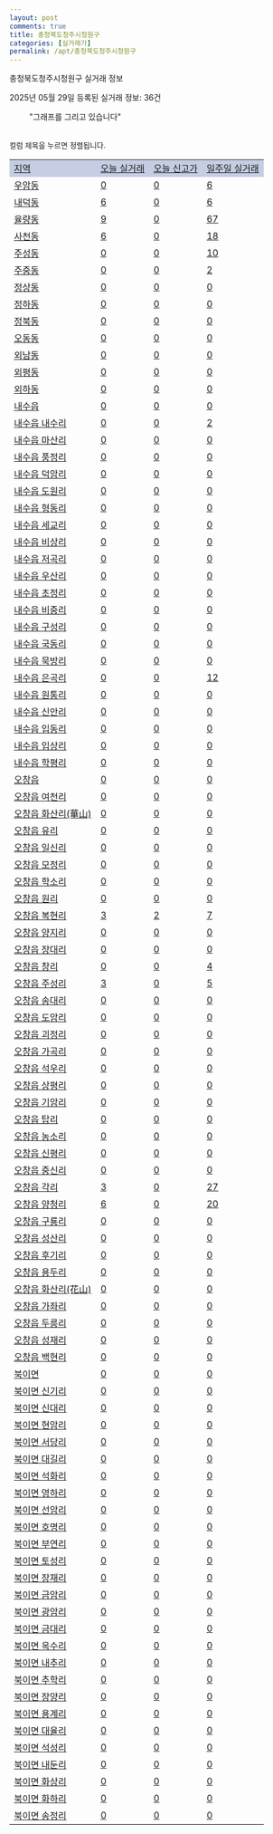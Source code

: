 ```yaml
---
layout: post
comments: true
title: 충청북도청주시청원구
categories: [실거래가]
permalink: /apt/충청북도청주시청원구
---
```


충청북도청주시청원구 실거래 정보

2025년 05월 29일 등록된 실거래 정보: 36건

<!--<script async src="https://pagead2.googlesyndication.com/pagead/js/adsbygoogle.js?client=ca-pub-3485438051770037"
 crossorigin="anonymous"></script>-->

<script type="text/javascript">
  google.charts.load('current', {'packages':['corechart']});
  google.charts.setOnLoadCallback(drawChart);

  function drawChart() {
    var data = google.visualization.arrayToDataTable([['거래일', '매매', '전월세', '전매'], ['21-01', 16, 4, 0], ['21-02', 0, 1, 0], ['21-03', 0, 2, 0], ['21-04', 0, 1, 0], ['21-05', 0, 3, 0], ['21-06', 0, 15, 0], ['21-07', 19, 53, 0], ['21-08', 187, 221, 13], ['21-09', 332, 305, 12], ['21-10', 373, 350, 22], ['21-11', 216, 251, 14], ['21-12', 144, 334, 8], ['22-01', 164, 313, 18], ['22-02', 165, 341, 9], ['22-03', 202, 353, 16], ['22-04', 198, 364, 10], ['22-05', 243, 321, 10], ['22-06', 158, 337, 4], ['22-07', 119, 321, 2], ['22-08', 27, 115, 0], ['23-07', 0, 1, 0], ['23-08', 0, 2, 0], ['23-09', 0, 3, 0], ['23-10', 13, 44, 29], ['23-11', 142, 262, 27], ['23-12', 138, 317, 9], ['24-01', 2, 7, 0], ['24-02', 0, 3, 0], ['24-03', 0, 5, 0], ['24-04', 0, 6, 0], ['24-05', 71, 131, 1], ['24-06', 206, 337, 3], ['24-07', 201, 357, 6], ['24-08', 184, 354, 4], ['24-09', 171, 293, 2], ['24-10', 223, 154, 224], ['24-11', 89, 0, 89], ['24-12', 182, 182, 182], ['25-01', 168, 168, 168], ['25-02', 227, 227, 227], ['25-03', 230, 230, 230], ['25-04', 212, 212, 212], ['25-05', 191, 191, 191]]);

    var options = {
      title: '최근 1년간 유형별 거래량 추이',
      legend: { position: 'bottom' }
    };

    setTimeout(function() {
        var chart = new google.visualization.LineChart(document.getElementById('columnchart_material'));
        chart.draw(data, (options));
        document.getElementById('loading').style.display = 'none';
        var dayLabel = (new Date()).getDay();
        if (dayLabel < 2) {
            sorttable.innerSortFunction.apply(document.getElementById('week'), []);
            sorttable.innerSortFunction.apply(document.getElementById('week'), []);        
        }
        else {
            sorttable.innerSortFunction.apply(document.getElementById('today'), []);
            sorttable.innerSortFunction.apply(document.getElementById('today'), []);
        }
    }, 200);

  }
</script>

<div id="loading" style="z-index:20; display: block; margin-left: 35px">"그래프를 그리고 있습니다"</div>
<div id="columnchart_material" style="width: 95%; margin-left: -35px; display: block"></div>
<!--<div style="width: 95%; margin-left: -35px; display: block">
      <script async src="https://pagead2.googlesyndication.com/pagead/js/adsbygoogle.js?client=ca-pub-3485438051770037"
          crossorigin="anonymous"></script>
      <ins class="adsbygoogle"
          style="display:block"
          data-ad-format="fluid"
          data-ad-layout-key="-fb+5w+4e-db+86"
          data-ad-client="ca-pub-3485438051770037"
          data-ad-slot="1827090281"></ins>
      <script>
          (adsbygoogle = window.adsbygoogle || []).push({});
      </script>
</div>-->
<br>

<font size='small' style='font-size: small;'>컬럼 제목을 누르면 정렬됩니다.</font>
<table class="sortable">
  <tr style='background-color: rgba(114, 132, 186,0.4);'>
    <td id="region"><a href="#">지역</a></td>
    <td id="today"><a href="#">오늘 실거래</a></td>
    <td id="today_new"><a href="#">오늘 신고가</a></td>
    <td id="week"><a href="#">일주일 실거래</a></td>
  </tr>

  
  <tr class="item">
    <td><a href="충청북도청주시청원구우암동">우암동</a></td>
    <td><a href="충청북도청주시청원구우암동">0</a></td>
    <td><a href="충청북도청주시청원구우암동">0</a></td>
    <td><a href="충청북도청주시청원구우암동">6</a></td>
  </tr>
    

  <tr class="item">
    <td><a href="충청북도청주시청원구내덕동">내덕동</a></td>
    <td><a href="충청북도청주시청원구내덕동">6</a></td>
    <td><a href="충청북도청주시청원구내덕동">0</a></td>
    <td><a href="충청북도청주시청원구내덕동">6</a></td>
  </tr>
    

  <tr class="item">
    <td><a href="충청북도청주시청원구율량동">율량동</a></td>
    <td><a href="충청북도청주시청원구율량동">9</a></td>
    <td><a href="충청북도청주시청원구율량동">0</a></td>
    <td><a href="충청북도청주시청원구율량동">67</a></td>
  </tr>
    

  <tr class="item">
    <td><a href="충청북도청주시청원구사천동">사천동</a></td>
    <td><a href="충청북도청주시청원구사천동">6</a></td>
    <td><a href="충청북도청주시청원구사천동">0</a></td>
    <td><a href="충청북도청주시청원구사천동">18</a></td>
  </tr>
    

  <tr class="item">
    <td><a href="충청북도청주시청원구주성동">주성동</a></td>
    <td><a href="충청북도청주시청원구주성동">0</a></td>
    <td><a href="충청북도청주시청원구주성동">0</a></td>
    <td><a href="충청북도청주시청원구주성동">10</a></td>
  </tr>
    

  <tr class="item">
    <td><a href="충청북도청주시청원구주중동">주중동</a></td>
    <td><a href="충청북도청주시청원구주중동">0</a></td>
    <td><a href="충청북도청주시청원구주중동">0</a></td>
    <td><a href="충청북도청주시청원구주중동">2</a></td>
  </tr>
    

  <tr class="item">
    <td><a href="충청북도청주시청원구정상동">정상동</a></td>
    <td><a href="충청북도청주시청원구정상동">0</a></td>
    <td><a href="충청북도청주시청원구정상동">0</a></td>
    <td><a href="충청북도청주시청원구정상동">0</a></td>
  </tr>
    

  <tr class="item">
    <td><a href="충청북도청주시청원구정하동">정하동</a></td>
    <td><a href="충청북도청주시청원구정하동">0</a></td>
    <td><a href="충청북도청주시청원구정하동">0</a></td>
    <td><a href="충청북도청주시청원구정하동">0</a></td>
  </tr>
    

  <tr class="item">
    <td><a href="충청북도청주시청원구정북동">정북동</a></td>
    <td><a href="충청북도청주시청원구정북동">0</a></td>
    <td><a href="충청북도청주시청원구정북동">0</a></td>
    <td><a href="충청북도청주시청원구정북동">0</a></td>
  </tr>
    

  <tr class="item">
    <td><a href="충청북도청주시청원구오동동">오동동</a></td>
    <td><a href="충청북도청주시청원구오동동">0</a></td>
    <td><a href="충청북도청주시청원구오동동">0</a></td>
    <td><a href="충청북도청주시청원구오동동">0</a></td>
  </tr>
    

  <tr class="item">
    <td><a href="충청북도청주시청원구외남동">외남동</a></td>
    <td><a href="충청북도청주시청원구외남동">0</a></td>
    <td><a href="충청북도청주시청원구외남동">0</a></td>
    <td><a href="충청북도청주시청원구외남동">0</a></td>
  </tr>
    

  <tr class="item">
    <td><a href="충청북도청주시청원구외평동">외평동</a></td>
    <td><a href="충청북도청주시청원구외평동">0</a></td>
    <td><a href="충청북도청주시청원구외평동">0</a></td>
    <td><a href="충청북도청주시청원구외평동">0</a></td>
  </tr>
    

  <tr class="item">
    <td><a href="충청북도청주시청원구외하동">외하동</a></td>
    <td><a href="충청북도청주시청원구외하동">0</a></td>
    <td><a href="충청북도청주시청원구외하동">0</a></td>
    <td><a href="충청북도청주시청원구외하동">0</a></td>
  </tr>
    

  <tr class="item">
    <td><a href="충청북도청주시청원구내수읍">내수읍</a></td>
    <td><a href="충청북도청주시청원구내수읍">0</a></td>
    <td><a href="충청북도청주시청원구내수읍">0</a></td>
    <td><a href="충청북도청주시청원구내수읍">0</a></td>
  </tr>
    

  <tr class="item">
    <td><a href="충청북도청주시청원구내수읍내수리">내수읍 내수리</a></td>
    <td><a href="충청북도청주시청원구내수읍내수리">0</a></td>
    <td><a href="충청북도청주시청원구내수읍내수리">0</a></td>
    <td><a href="충청북도청주시청원구내수읍내수리">2</a></td>
  </tr>
    

  <tr class="item">
    <td><a href="충청북도청주시청원구내수읍마산리">내수읍 마산리</a></td>
    <td><a href="충청북도청주시청원구내수읍마산리">0</a></td>
    <td><a href="충청북도청주시청원구내수읍마산리">0</a></td>
    <td><a href="충청북도청주시청원구내수읍마산리">0</a></td>
  </tr>
    

  <tr class="item">
    <td><a href="충청북도청주시청원구내수읍풍정리">내수읍 풍정리</a></td>
    <td><a href="충청북도청주시청원구내수읍풍정리">0</a></td>
    <td><a href="충청북도청주시청원구내수읍풍정리">0</a></td>
    <td><a href="충청북도청주시청원구내수읍풍정리">0</a></td>
  </tr>
    

  <tr class="item">
    <td><a href="충청북도청주시청원구내수읍덕암리">내수읍 덕암리</a></td>
    <td><a href="충청북도청주시청원구내수읍덕암리">0</a></td>
    <td><a href="충청북도청주시청원구내수읍덕암리">0</a></td>
    <td><a href="충청북도청주시청원구내수읍덕암리">0</a></td>
  </tr>
    

  <tr class="item">
    <td><a href="충청북도청주시청원구내수읍도원리">내수읍 도원리</a></td>
    <td><a href="충청북도청주시청원구내수읍도원리">0</a></td>
    <td><a href="충청북도청주시청원구내수읍도원리">0</a></td>
    <td><a href="충청북도청주시청원구내수읍도원리">0</a></td>
  </tr>
    

  <tr class="item">
    <td><a href="충청북도청주시청원구내수읍형동리">내수읍 형동리</a></td>
    <td><a href="충청북도청주시청원구내수읍형동리">0</a></td>
    <td><a href="충청북도청주시청원구내수읍형동리">0</a></td>
    <td><a href="충청북도청주시청원구내수읍형동리">0</a></td>
  </tr>
    

  <tr class="item">
    <td><a href="충청북도청주시청원구내수읍세교리">내수읍 세교리</a></td>
    <td><a href="충청북도청주시청원구내수읍세교리">0</a></td>
    <td><a href="충청북도청주시청원구내수읍세교리">0</a></td>
    <td><a href="충청북도청주시청원구내수읍세교리">0</a></td>
  </tr>
    

  <tr class="item">
    <td><a href="충청북도청주시청원구내수읍비상리">내수읍 비상리</a></td>
    <td><a href="충청북도청주시청원구내수읍비상리">0</a></td>
    <td><a href="충청북도청주시청원구내수읍비상리">0</a></td>
    <td><a href="충청북도청주시청원구내수읍비상리">0</a></td>
  </tr>
    

  <tr class="item">
    <td><a href="충청북도청주시청원구내수읍저곡리">내수읍 저곡리</a></td>
    <td><a href="충청북도청주시청원구내수읍저곡리">0</a></td>
    <td><a href="충청북도청주시청원구내수읍저곡리">0</a></td>
    <td><a href="충청북도청주시청원구내수읍저곡리">0</a></td>
  </tr>
    

  <tr class="item">
    <td><a href="충청북도청주시청원구내수읍우산리">내수읍 우산리</a></td>
    <td><a href="충청북도청주시청원구내수읍우산리">0</a></td>
    <td><a href="충청북도청주시청원구내수읍우산리">0</a></td>
    <td><a href="충청북도청주시청원구내수읍우산리">0</a></td>
  </tr>
    

  <tr class="item">
    <td><a href="충청북도청주시청원구내수읍초정리">내수읍 초정리</a></td>
    <td><a href="충청북도청주시청원구내수읍초정리">0</a></td>
    <td><a href="충청북도청주시청원구내수읍초정리">0</a></td>
    <td><a href="충청북도청주시청원구내수읍초정리">0</a></td>
  </tr>
    

  <tr class="item">
    <td><a href="충청북도청주시청원구내수읍비중리">내수읍 비중리</a></td>
    <td><a href="충청북도청주시청원구내수읍비중리">0</a></td>
    <td><a href="충청북도청주시청원구내수읍비중리">0</a></td>
    <td><a href="충청북도청주시청원구내수읍비중리">0</a></td>
  </tr>
    

  <tr class="item">
    <td><a href="충청북도청주시청원구내수읍구성리">내수읍 구성리</a></td>
    <td><a href="충청북도청주시청원구내수읍구성리">0</a></td>
    <td><a href="충청북도청주시청원구내수읍구성리">0</a></td>
    <td><a href="충청북도청주시청원구내수읍구성리">0</a></td>
  </tr>
    

  <tr class="item">
    <td><a href="충청북도청주시청원구내수읍국동리">내수읍 국동리</a></td>
    <td><a href="충청북도청주시청원구내수읍국동리">0</a></td>
    <td><a href="충청북도청주시청원구내수읍국동리">0</a></td>
    <td><a href="충청북도청주시청원구내수읍국동리">0</a></td>
  </tr>
    

  <tr class="item">
    <td><a href="충청북도청주시청원구내수읍묵방리">내수읍 묵방리</a></td>
    <td><a href="충청북도청주시청원구내수읍묵방리">0</a></td>
    <td><a href="충청북도청주시청원구내수읍묵방리">0</a></td>
    <td><a href="충청북도청주시청원구내수읍묵방리">0</a></td>
  </tr>
    

  <tr class="item">
    <td><a href="충청북도청주시청원구내수읍은곡리">내수읍 은곡리</a></td>
    <td><a href="충청북도청주시청원구내수읍은곡리">0</a></td>
    <td><a href="충청북도청주시청원구내수읍은곡리">0</a></td>
    <td><a href="충청북도청주시청원구내수읍은곡리">12</a></td>
  </tr>
    

  <tr class="item">
    <td><a href="충청북도청주시청원구내수읍원통리">내수읍 원통리</a></td>
    <td><a href="충청북도청주시청원구내수읍원통리">0</a></td>
    <td><a href="충청북도청주시청원구내수읍원통리">0</a></td>
    <td><a href="충청북도청주시청원구내수읍원통리">0</a></td>
  </tr>
    

  <tr class="item">
    <td><a href="충청북도청주시청원구내수읍신안리">내수읍 신안리</a></td>
    <td><a href="충청북도청주시청원구내수읍신안리">0</a></td>
    <td><a href="충청북도청주시청원구내수읍신안리">0</a></td>
    <td><a href="충청북도청주시청원구내수읍신안리">0</a></td>
  </tr>
    

  <tr class="item">
    <td><a href="충청북도청주시청원구내수읍입동리">내수읍 입동리</a></td>
    <td><a href="충청북도청주시청원구내수읍입동리">0</a></td>
    <td><a href="충청북도청주시청원구내수읍입동리">0</a></td>
    <td><a href="충청북도청주시청원구내수읍입동리">0</a></td>
  </tr>
    

  <tr class="item">
    <td><a href="충청북도청주시청원구내수읍입상리">내수읍 입상리</a></td>
    <td><a href="충청북도청주시청원구내수읍입상리">0</a></td>
    <td><a href="충청북도청주시청원구내수읍입상리">0</a></td>
    <td><a href="충청북도청주시청원구내수읍입상리">0</a></td>
  </tr>
    

  <tr class="item">
    <td><a href="충청북도청주시청원구내수읍학평리">내수읍 학평리</a></td>
    <td><a href="충청북도청주시청원구내수읍학평리">0</a></td>
    <td><a href="충청북도청주시청원구내수읍학평리">0</a></td>
    <td><a href="충청북도청주시청원구내수읍학평리">0</a></td>
  </tr>
    

  <tr class="item">
    <td><a href="충청북도청주시청원구오창읍">오창읍</a></td>
    <td><a href="충청북도청주시청원구오창읍">0</a></td>
    <td><a href="충청북도청주시청원구오창읍">0</a></td>
    <td><a href="충청북도청주시청원구오창읍">0</a></td>
  </tr>
    

  <tr class="item">
    <td><a href="충청북도청주시청원구오창읍여천리">오창읍 여천리</a></td>
    <td><a href="충청북도청주시청원구오창읍여천리">0</a></td>
    <td><a href="충청북도청주시청원구오창읍여천리">0</a></td>
    <td><a href="충청북도청주시청원구오창읍여천리">0</a></td>
  </tr>
    

  <tr class="item">
    <td><a href="충청북도청주시청원구오창읍화산리(華山)">오창읍 화산리(華山)</a></td>
    <td><a href="충청북도청주시청원구오창읍화산리(華山)">0</a></td>
    <td><a href="충청북도청주시청원구오창읍화산리(華山)">0</a></td>
    <td><a href="충청북도청주시청원구오창읍화산리(華山)">0</a></td>
  </tr>
    

  <tr class="item">
    <td><a href="충청북도청주시청원구오창읍유리">오창읍 유리</a></td>
    <td><a href="충청북도청주시청원구오창읍유리">0</a></td>
    <td><a href="충청북도청주시청원구오창읍유리">0</a></td>
    <td><a href="충청북도청주시청원구오창읍유리">0</a></td>
  </tr>
    

  <tr class="item">
    <td><a href="충청북도청주시청원구오창읍일신리">오창읍 일신리</a></td>
    <td><a href="충청북도청주시청원구오창읍일신리">0</a></td>
    <td><a href="충청북도청주시청원구오창읍일신리">0</a></td>
    <td><a href="충청북도청주시청원구오창읍일신리">0</a></td>
  </tr>
    

  <tr class="item">
    <td><a href="충청북도청주시청원구오창읍모정리">오창읍 모정리</a></td>
    <td><a href="충청북도청주시청원구오창읍모정리">0</a></td>
    <td><a href="충청북도청주시청원구오창읍모정리">0</a></td>
    <td><a href="충청북도청주시청원구오창읍모정리">0</a></td>
  </tr>
    

  <tr class="item">
    <td><a href="충청북도청주시청원구오창읍학소리">오창읍 학소리</a></td>
    <td><a href="충청북도청주시청원구오창읍학소리">0</a></td>
    <td><a href="충청북도청주시청원구오창읍학소리">0</a></td>
    <td><a href="충청북도청주시청원구오창읍학소리">0</a></td>
  </tr>
    

  <tr class="item">
    <td><a href="충청북도청주시청원구오창읍원리">오창읍 원리</a></td>
    <td><a href="충청북도청주시청원구오창읍원리">0</a></td>
    <td><a href="충청북도청주시청원구오창읍원리">0</a></td>
    <td><a href="충청북도청주시청원구오창읍원리">0</a></td>
  </tr>
    

  <tr class="item">
    <td><a href="충청북도청주시청원구오창읍복현리">오창읍 복현리</a></td>
    <td><a href="충청북도청주시청원구오창읍복현리">3</a></td>
    <td><a href="충청북도청주시청원구오창읍복현리">2</a></td>
    <td><a href="충청북도청주시청원구오창읍복현리">7</a></td>
  </tr>
    

  <tr class="item">
    <td><a href="충청북도청주시청원구오창읍양지리">오창읍 양지리</a></td>
    <td><a href="충청북도청주시청원구오창읍양지리">0</a></td>
    <td><a href="충청북도청주시청원구오창읍양지리">0</a></td>
    <td><a href="충청북도청주시청원구오창읍양지리">0</a></td>
  </tr>
    

  <tr class="item">
    <td><a href="충청북도청주시청원구오창읍장대리">오창읍 장대리</a></td>
    <td><a href="충청북도청주시청원구오창읍장대리">0</a></td>
    <td><a href="충청북도청주시청원구오창읍장대리">0</a></td>
    <td><a href="충청북도청주시청원구오창읍장대리">0</a></td>
  </tr>
    

  <tr class="item">
    <td><a href="충청북도청주시청원구오창읍창리">오창읍 창리</a></td>
    <td><a href="충청북도청주시청원구오창읍창리">0</a></td>
    <td><a href="충청북도청주시청원구오창읍창리">0</a></td>
    <td><a href="충청북도청주시청원구오창읍창리">4</a></td>
  </tr>
    

  <tr class="item">
    <td><a href="충청북도청주시청원구오창읍주성리">오창읍 주성리</a></td>
    <td><a href="충청북도청주시청원구오창읍주성리">3</a></td>
    <td><a href="충청북도청주시청원구오창읍주성리">0</a></td>
    <td><a href="충청북도청주시청원구오창읍주성리">5</a></td>
  </tr>
    

  <tr class="item">
    <td><a href="충청북도청주시청원구오창읍송대리">오창읍 송대리</a></td>
    <td><a href="충청북도청주시청원구오창읍송대리">0</a></td>
    <td><a href="충청북도청주시청원구오창읍송대리">0</a></td>
    <td><a href="충청북도청주시청원구오창읍송대리">0</a></td>
  </tr>
    

  <tr class="item">
    <td><a href="충청북도청주시청원구오창읍도암리">오창읍 도암리</a></td>
    <td><a href="충청북도청주시청원구오창읍도암리">0</a></td>
    <td><a href="충청북도청주시청원구오창읍도암리">0</a></td>
    <td><a href="충청북도청주시청원구오창읍도암리">0</a></td>
  </tr>
    

  <tr class="item">
    <td><a href="충청북도청주시청원구오창읍괴정리">오창읍 괴정리</a></td>
    <td><a href="충청북도청주시청원구오창읍괴정리">0</a></td>
    <td><a href="충청북도청주시청원구오창읍괴정리">0</a></td>
    <td><a href="충청북도청주시청원구오창읍괴정리">0</a></td>
  </tr>
    

  <tr class="item">
    <td><a href="충청북도청주시청원구오창읍가곡리">오창읍 가곡리</a></td>
    <td><a href="충청북도청주시청원구오창읍가곡리">0</a></td>
    <td><a href="충청북도청주시청원구오창읍가곡리">0</a></td>
    <td><a href="충청북도청주시청원구오창읍가곡리">0</a></td>
  </tr>
    

  <tr class="item">
    <td><a href="충청북도청주시청원구오창읍석우리">오창읍 석우리</a></td>
    <td><a href="충청북도청주시청원구오창읍석우리">0</a></td>
    <td><a href="충청북도청주시청원구오창읍석우리">0</a></td>
    <td><a href="충청북도청주시청원구오창읍석우리">0</a></td>
  </tr>
    

  <tr class="item">
    <td><a href="충청북도청주시청원구오창읍상평리">오창읍 상평리</a></td>
    <td><a href="충청북도청주시청원구오창읍상평리">0</a></td>
    <td><a href="충청북도청주시청원구오창읍상평리">0</a></td>
    <td><a href="충청북도청주시청원구오창읍상평리">0</a></td>
  </tr>
    

  <tr class="item">
    <td><a href="충청북도청주시청원구오창읍기암리">오창읍 기암리</a></td>
    <td><a href="충청북도청주시청원구오창읍기암리">0</a></td>
    <td><a href="충청북도청주시청원구오창읍기암리">0</a></td>
    <td><a href="충청북도청주시청원구오창읍기암리">0</a></td>
  </tr>
    

  <tr class="item">
    <td><a href="충청북도청주시청원구오창읍탑리">오창읍 탑리</a></td>
    <td><a href="충청북도청주시청원구오창읍탑리">0</a></td>
    <td><a href="충청북도청주시청원구오창읍탑리">0</a></td>
    <td><a href="충청북도청주시청원구오창읍탑리">0</a></td>
  </tr>
    

  <tr class="item">
    <td><a href="충청북도청주시청원구오창읍농소리">오창읍 농소리</a></td>
    <td><a href="충청북도청주시청원구오창읍농소리">0</a></td>
    <td><a href="충청북도청주시청원구오창읍농소리">0</a></td>
    <td><a href="충청북도청주시청원구오창읍농소리">0</a></td>
  </tr>
    

  <tr class="item">
    <td><a href="충청북도청주시청원구오창읍신평리">오창읍 신평리</a></td>
    <td><a href="충청북도청주시청원구오창읍신평리">0</a></td>
    <td><a href="충청북도청주시청원구오창읍신평리">0</a></td>
    <td><a href="충청북도청주시청원구오창읍신평리">0</a></td>
  </tr>
    

  <tr class="item">
    <td><a href="충청북도청주시청원구오창읍중신리">오창읍 중신리</a></td>
    <td><a href="충청북도청주시청원구오창읍중신리">0</a></td>
    <td><a href="충청북도청주시청원구오창읍중신리">0</a></td>
    <td><a href="충청북도청주시청원구오창읍중신리">0</a></td>
  </tr>
    

  <tr class="item">
    <td><a href="충청북도청주시청원구오창읍각리">오창읍 각리</a></td>
    <td><a href="충청북도청주시청원구오창읍각리">3</a></td>
    <td><a href="충청북도청주시청원구오창읍각리">0</a></td>
    <td><a href="충청북도청주시청원구오창읍각리">27</a></td>
  </tr>
    

  <tr class="item">
    <td><a href="충청북도청주시청원구오창읍양청리">오창읍 양청리</a></td>
    <td><a href="충청북도청주시청원구오창읍양청리">6</a></td>
    <td><a href="충청북도청주시청원구오창읍양청리">0</a></td>
    <td><a href="충청북도청주시청원구오창읍양청리">20</a></td>
  </tr>
    

  <tr class="item">
    <td><a href="충청북도청주시청원구오창읍구룡리">오창읍 구룡리</a></td>
    <td><a href="충청북도청주시청원구오창읍구룡리">0</a></td>
    <td><a href="충청북도청주시청원구오창읍구룡리">0</a></td>
    <td><a href="충청북도청주시청원구오창읍구룡리">0</a></td>
  </tr>
    

  <tr class="item">
    <td><a href="충청북도청주시청원구오창읍성산리">오창읍 성산리</a></td>
    <td><a href="충청북도청주시청원구오창읍성산리">0</a></td>
    <td><a href="충청북도청주시청원구오창읍성산리">0</a></td>
    <td><a href="충청북도청주시청원구오창읍성산리">0</a></td>
  </tr>
    

  <tr class="item">
    <td><a href="충청북도청주시청원구오창읍후기리">오창읍 후기리</a></td>
    <td><a href="충청북도청주시청원구오창읍후기리">0</a></td>
    <td><a href="충청북도청주시청원구오창읍후기리">0</a></td>
    <td><a href="충청북도청주시청원구오창읍후기리">0</a></td>
  </tr>
    

  <tr class="item">
    <td><a href="충청북도청주시청원구오창읍용두리">오창읍 용두리</a></td>
    <td><a href="충청북도청주시청원구오창읍용두리">0</a></td>
    <td><a href="충청북도청주시청원구오창읍용두리">0</a></td>
    <td><a href="충청북도청주시청원구오창읍용두리">0</a></td>
  </tr>
    

  <tr class="item">
    <td><a href="충청북도청주시청원구오창읍화산리(花山)">오창읍 화산리(花山)</a></td>
    <td><a href="충청북도청주시청원구오창읍화산리(花山)">0</a></td>
    <td><a href="충청북도청주시청원구오창읍화산리(花山)">0</a></td>
    <td><a href="충청북도청주시청원구오창읍화산리(花山)">0</a></td>
  </tr>
    

  <tr class="item">
    <td><a href="충청북도청주시청원구오창읍가좌리">오창읍 가좌리</a></td>
    <td><a href="충청북도청주시청원구오창읍가좌리">0</a></td>
    <td><a href="충청북도청주시청원구오창읍가좌리">0</a></td>
    <td><a href="충청북도청주시청원구오창읍가좌리">0</a></td>
  </tr>
    

  <tr class="item">
    <td><a href="충청북도청주시청원구오창읍두릉리">오창읍 두릉리</a></td>
    <td><a href="충청북도청주시청원구오창읍두릉리">0</a></td>
    <td><a href="충청북도청주시청원구오창읍두릉리">0</a></td>
    <td><a href="충청북도청주시청원구오창읍두릉리">0</a></td>
  </tr>
    

  <tr class="item">
    <td><a href="충청북도청주시청원구오창읍성재리">오창읍 성재리</a></td>
    <td><a href="충청북도청주시청원구오창읍성재리">0</a></td>
    <td><a href="충청북도청주시청원구오창읍성재리">0</a></td>
    <td><a href="충청북도청주시청원구오창읍성재리">0</a></td>
  </tr>
    

  <tr class="item">
    <td><a href="충청북도청주시청원구오창읍백현리">오창읍 백현리</a></td>
    <td><a href="충청북도청주시청원구오창읍백현리">0</a></td>
    <td><a href="충청북도청주시청원구오창읍백현리">0</a></td>
    <td><a href="충청북도청주시청원구오창읍백현리">0</a></td>
  </tr>
    

  <tr class="item">
    <td><a href="충청북도청주시청원구북이면">북이면</a></td>
    <td><a href="충청북도청주시청원구북이면">0</a></td>
    <td><a href="충청북도청주시청원구북이면">0</a></td>
    <td><a href="충청북도청주시청원구북이면">0</a></td>
  </tr>
    

  <tr class="item">
    <td><a href="충청북도청주시청원구북이면신기리">북이면 신기리</a></td>
    <td><a href="충청북도청주시청원구북이면신기리">0</a></td>
    <td><a href="충청북도청주시청원구북이면신기리">0</a></td>
    <td><a href="충청북도청주시청원구북이면신기리">0</a></td>
  </tr>
    

  <tr class="item">
    <td><a href="충청북도청주시청원구북이면신대리">북이면 신대리</a></td>
    <td><a href="충청북도청주시청원구북이면신대리">0</a></td>
    <td><a href="충청북도청주시청원구북이면신대리">0</a></td>
    <td><a href="충청북도청주시청원구북이면신대리">0</a></td>
  </tr>
    

  <tr class="item">
    <td><a href="충청북도청주시청원구북이면현암리">북이면 현암리</a></td>
    <td><a href="충청북도청주시청원구북이면현암리">0</a></td>
    <td><a href="충청북도청주시청원구북이면현암리">0</a></td>
    <td><a href="충청북도청주시청원구북이면현암리">0</a></td>
  </tr>
    

  <tr class="item">
    <td><a href="충청북도청주시청원구북이면서당리">북이면 서당리</a></td>
    <td><a href="충청북도청주시청원구북이면서당리">0</a></td>
    <td><a href="충청북도청주시청원구북이면서당리">0</a></td>
    <td><a href="충청북도청주시청원구북이면서당리">0</a></td>
  </tr>
    

  <tr class="item">
    <td><a href="충청북도청주시청원구북이면대길리">북이면 대길리</a></td>
    <td><a href="충청북도청주시청원구북이면대길리">0</a></td>
    <td><a href="충청북도청주시청원구북이면대길리">0</a></td>
    <td><a href="충청북도청주시청원구북이면대길리">0</a></td>
  </tr>
    

  <tr class="item">
    <td><a href="충청북도청주시청원구북이면석화리">북이면 석화리</a></td>
    <td><a href="충청북도청주시청원구북이면석화리">0</a></td>
    <td><a href="충청북도청주시청원구북이면석화리">0</a></td>
    <td><a href="충청북도청주시청원구북이면석화리">0</a></td>
  </tr>
    

  <tr class="item">
    <td><a href="충청북도청주시청원구북이면영하리">북이면 영하리</a></td>
    <td><a href="충청북도청주시청원구북이면영하리">0</a></td>
    <td><a href="충청북도청주시청원구북이면영하리">0</a></td>
    <td><a href="충청북도청주시청원구북이면영하리">0</a></td>
  </tr>
    

  <tr class="item">
    <td><a href="충청북도청주시청원구북이면선암리">북이면 선암리</a></td>
    <td><a href="충청북도청주시청원구북이면선암리">0</a></td>
    <td><a href="충청북도청주시청원구북이면선암리">0</a></td>
    <td><a href="충청북도청주시청원구북이면선암리">0</a></td>
  </tr>
    

  <tr class="item">
    <td><a href="충청북도청주시청원구북이면호명리">북이면 호명리</a></td>
    <td><a href="충청북도청주시청원구북이면호명리">0</a></td>
    <td><a href="충청북도청주시청원구북이면호명리">0</a></td>
    <td><a href="충청북도청주시청원구북이면호명리">0</a></td>
  </tr>
    

  <tr class="item">
    <td><a href="충청북도청주시청원구북이면부연리">북이면 부연리</a></td>
    <td><a href="충청북도청주시청원구북이면부연리">0</a></td>
    <td><a href="충청북도청주시청원구북이면부연리">0</a></td>
    <td><a href="충청북도청주시청원구북이면부연리">0</a></td>
  </tr>
    

  <tr class="item">
    <td><a href="충청북도청주시청원구북이면토성리">북이면 토성리</a></td>
    <td><a href="충청북도청주시청원구북이면토성리">0</a></td>
    <td><a href="충청북도청주시청원구북이면토성리">0</a></td>
    <td><a href="충청북도청주시청원구북이면토성리">0</a></td>
  </tr>
    

  <tr class="item">
    <td><a href="충청북도청주시청원구북이면장재리">북이면 장재리</a></td>
    <td><a href="충청북도청주시청원구북이면장재리">0</a></td>
    <td><a href="충청북도청주시청원구북이면장재리">0</a></td>
    <td><a href="충청북도청주시청원구북이면장재리">0</a></td>
  </tr>
    

  <tr class="item">
    <td><a href="충청북도청주시청원구북이면금암리">북이면 금암리</a></td>
    <td><a href="충청북도청주시청원구북이면금암리">0</a></td>
    <td><a href="충청북도청주시청원구북이면금암리">0</a></td>
    <td><a href="충청북도청주시청원구북이면금암리">0</a></td>
  </tr>
    

  <tr class="item">
    <td><a href="충청북도청주시청원구북이면광암리">북이면 광암리</a></td>
    <td><a href="충청북도청주시청원구북이면광암리">0</a></td>
    <td><a href="충청북도청주시청원구북이면광암리">0</a></td>
    <td><a href="충청북도청주시청원구북이면광암리">0</a></td>
  </tr>
    

  <tr class="item">
    <td><a href="충청북도청주시청원구북이면금대리">북이면 금대리</a></td>
    <td><a href="충청북도청주시청원구북이면금대리">0</a></td>
    <td><a href="충청북도청주시청원구북이면금대리">0</a></td>
    <td><a href="충청북도청주시청원구북이면금대리">0</a></td>
  </tr>
    

  <tr class="item">
    <td><a href="충청북도청주시청원구북이면옥수리">북이면 옥수리</a></td>
    <td><a href="충청북도청주시청원구북이면옥수리">0</a></td>
    <td><a href="충청북도청주시청원구북이면옥수리">0</a></td>
    <td><a href="충청북도청주시청원구북이면옥수리">0</a></td>
  </tr>
    

  <tr class="item">
    <td><a href="충청북도청주시청원구북이면내추리">북이면 내추리</a></td>
    <td><a href="충청북도청주시청원구북이면내추리">0</a></td>
    <td><a href="충청북도청주시청원구북이면내추리">0</a></td>
    <td><a href="충청북도청주시청원구북이면내추리">0</a></td>
  </tr>
    

  <tr class="item">
    <td><a href="충청북도청주시청원구북이면추학리">북이면 추학리</a></td>
    <td><a href="충청북도청주시청원구북이면추학리">0</a></td>
    <td><a href="충청북도청주시청원구북이면추학리">0</a></td>
    <td><a href="충청북도청주시청원구북이면추학리">0</a></td>
  </tr>
    

  <tr class="item">
    <td><a href="충청북도청주시청원구북이면장양리">북이면 장양리</a></td>
    <td><a href="충청북도청주시청원구북이면장양리">0</a></td>
    <td><a href="충청북도청주시청원구북이면장양리">0</a></td>
    <td><a href="충청북도청주시청원구북이면장양리">0</a></td>
  </tr>
    

  <tr class="item">
    <td><a href="충청북도청주시청원구북이면용계리">북이면 용계리</a></td>
    <td><a href="충청북도청주시청원구북이면용계리">0</a></td>
    <td><a href="충청북도청주시청원구북이면용계리">0</a></td>
    <td><a href="충청북도청주시청원구북이면용계리">0</a></td>
  </tr>
    

  <tr class="item">
    <td><a href="충청북도청주시청원구북이면대율리">북이면 대율리</a></td>
    <td><a href="충청북도청주시청원구북이면대율리">0</a></td>
    <td><a href="충청북도청주시청원구북이면대율리">0</a></td>
    <td><a href="충청북도청주시청원구북이면대율리">0</a></td>
  </tr>
    

  <tr class="item">
    <td><a href="충청북도청주시청원구북이면석성리">북이면 석성리</a></td>
    <td><a href="충청북도청주시청원구북이면석성리">0</a></td>
    <td><a href="충청북도청주시청원구북이면석성리">0</a></td>
    <td><a href="충청북도청주시청원구북이면석성리">0</a></td>
  </tr>
    

  <tr class="item">
    <td><a href="충청북도청주시청원구북이면내둔리">북이면 내둔리</a></td>
    <td><a href="충청북도청주시청원구북이면내둔리">0</a></td>
    <td><a href="충청북도청주시청원구북이면내둔리">0</a></td>
    <td><a href="충청북도청주시청원구북이면내둔리">0</a></td>
  </tr>
    

  <tr class="item">
    <td><a href="충청북도청주시청원구북이면화상리">북이면 화상리</a></td>
    <td><a href="충청북도청주시청원구북이면화상리">0</a></td>
    <td><a href="충청북도청주시청원구북이면화상리">0</a></td>
    <td><a href="충청북도청주시청원구북이면화상리">0</a></td>
  </tr>
    

  <tr class="item">
    <td><a href="충청북도청주시청원구북이면화하리">북이면 화하리</a></td>
    <td><a href="충청북도청주시청원구북이면화하리">0</a></td>
    <td><a href="충청북도청주시청원구북이면화하리">0</a></td>
    <td><a href="충청북도청주시청원구북이면화하리">0</a></td>
  </tr>
    

  <tr class="item">
    <td><a href="충청북도청주시청원구북이면송정리">북이면 송정리</a></td>
    <td><a href="충청북도청주시청원구북이면송정리">0</a></td>
    <td><a href="충청북도청주시청원구북이면송정리">0</a></td>
    <td><a href="충청북도청주시청원구북이면송정리">0</a></td>
  </tr>
    


</table>


    